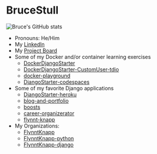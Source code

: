 # BruceStull

![Bruce's GitHub stats](https://github-readme-stats.vercel.app/api?username=brucestull&theme=vue&show_icons=true)

* Pronouns: He/Him
* My [LinkedIn](https://www.linkedin.com/in/bruce-stull/)
* My [Project Board](https://github.com/users/brucestull/projects/6/)
* Some of my Docker and/or container learning exercises
  * [DockerDjangoStarter](https://github.com/brucestull/DockerDjangoStarter)
  * [DockerDjangoStarter-CustomUser-tdio](https://github.com/brucestull/DockerDjangoStarter-CustomUser-tdio)
  * [docker-playground](https://github.com/brucestull/docker-playground)
  * [DjangoStarter-codespaces](https://github.com/brucestull/DjangoStarter-codespaces)
* Some of my favorite Django applications
  * [DjangoStarter-heroku](https://github.com/brucestull/DjangoStarter-heroku)
  * [blog-and-portfolio](https://github.com/brucestull/blog-and-portfolio)
  * [boosts](https://github.com/brucestull/boosts)
  * [career-organizerator](https://github.com/brucestull/career-organizerator)
  * [flynnt-knapp](https://github.com/brucestull/flynnt-knapp)
* My Organizations:
  * [FlynntKnapp](https://github.com/FlynntKnapp/)
  * [FlynntKnapp-python](https://github.com/FlynntKnapp-python)
  * [FlynntKnapp-django](https://github.com/FlynntKnapp-django)

<!-- * 🌱 I’m currently learning and/or reviewing: -->

<!-- ![Snake Animation - courtesy of https://blog.arnabghosh.me/add-github-dark-snake-animation-readme](https://github.com/brucestull/brucestull/blob/output/github-contribution-grid-snake.svg)
 -->
 
<!--
**brucestull/brucestull** is a ✨ _special_ ✨ repository because its `README.md` (this file) appears on your GitHub profile.

Here are some ideas to get you started:

- 🔭 I’m currently working on ...
- 👯 I’m looking to collaborate on ...
- 🤔 I’m looking for help with ...
- 💬 Ask me about ...
- 📫 How to reach me: ...
- ⚡ Fun fact: ...
-->
